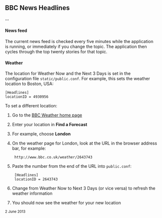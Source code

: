BBC News Headlines
---

--

#### News feed
The current news feed is checked every five minutes while
the application is running, or immediately if you change
the topic. The application then cycles through the top twenty stories
for that topic.


#### Weather
The location for Weather Now and the Next 3 Days is set
in the configuration file `static/public.conf`.
For example, this sets the weather location to Boston, USA:

    [Headlines]
    locationID = 4930956

To set a different location:

1. Go to the [BBC Weather home page][bbcw]
2. Enter your location in **Find a Forecast**
3. For example, choose **London**
4. On the weather page for London, look at the URL in the browser address bar, for example:

        http://www.bbc.co.uk/weather/2643743    

5. Paste the number from the end of the URL into `public.conf`:

        [Headlines]
        locationID = 2643743

6. Change from Weather Now to Next 3 Days (or vice versa) to refresh the weather information
7. You should now see the weather for your new location

<small>2 June 2013</small>

[bbcw]: http://www.bbc.co.uk/weather/

<script type="text/javascript">
    $(document).ready(function () {
        $('#doc-content a')
            .attr('target', '_blank');
    });
</script>
